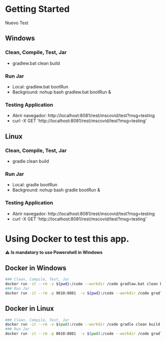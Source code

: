 # Getting Started
Nuevo Test
## Windows
### Clean, Compile, Test, Jar
* gradlew.bat clean build
### Run Jar
* Local:      gradlew.bat bootRun
* Background: nohup bash gradlew.bat bootRun &
### Testing Application
* Abrir navegador: http://localhost:8081/rest/mscovid/test?msg=testing
* curl -X GET 'http://localhost:8081/rest/mscovid/test?msg=testing'
## Linux
### Clean, Compile, Test, Jar
* gradle clean build
### Run Jar
* Local:      gradle bootRun
* Background: nohup bash gradle bootRun &
### Testing Application
* Abrir navegador: http://localhost:8081/rest/mscovid/test?msg=testing
* curl -X GET 'http://localhost:8081/rest/mscovid/test?msg=testing'
# Using Docker to test this app.
⚠️ **Is mandatory to use Powershell in Windows**
## Docker in Windows
```bash
### Clean, Compile, Test, Jar
docker run -it --rm -v ${pwd}:/code --workdir /code gradlew.bat clean build
### Run Jar
docker run -it --rm -p 9010:8081  -v ${pwd}:/code --workdir /code gradlew.bat bootRun
```
## Docker in Linux
```bash
### Clean, Compile, Test, Jar
docker run -it --rm -v $(pwd):/code --workdir /code gradle clean build
### Run Jar
docker run -it --rm -p 8010:8081  -v $(pwd):/code --workdir /code gradle bootRun
``` 